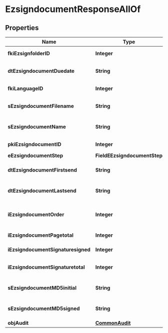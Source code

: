 

# EzsigndocumentResponseAllOf

## Properties

Name | Type | Description | Notes
------------ | ------------- | ------------- | -------------
**fkiEzsignfolderID** | **Integer** | The unique ID of the Ezsignfolder | 
**dtEzsigndocumentDuedate** | **String** | The maximum date and time at which the document can be signed. | 
**fkiLanguageID** | **Integer** | The unique ID of the Language.  Valid values:  |Value|Description| |-|-| |1|French| |2|English| | 
**sEzsigndocumentFilename** | **String** | The actual file name that will be used when downloading or attaching to an email. | 
**sEzsigndocumentName** | **String** | The name of the document that will be presented to Ezsignfoldersignerassociations | 
**pkiEzsigndocumentID** | **Integer** | The unique ID of the Ezsigntemplate | 
**eEzsigndocumentStep** | **FieldEEzsigndocumentStep** |  | 
**dtEzsigndocumentFirstsend** | **String** | The date and time when the Ezsigndocument was first sent. | 
**dtEzsigndocumentLastsend** | **String** | The date and time when the Ezsigndocument was sent the last time. | 
**iEzsigndocumentOrder** | **Integer** | The order in which the Ezsigndocument will be presented to the signatory in the Ezsignfolder. | 
**iEzsigndocumentPagetotal** | **Integer** | The number of pages in the Ezsigndocument. | 
**iEzsigndocumentSignaturesigned** | **Integer** | The number of signatures that were signed in the document. | 
**iEzsigndocumentSignaturetotal** | **Integer** | The number of total signatures that were requested in the Ezsigndocument. | 
**sEzsigndocumentMD5initial** | **String** | MD5 Hash of the initial PDF Document before signatures were applied to it. | 
**sEzsigndocumentMD5signed** | **String** | MD5 Hash of the final PDF Document after all signatures were applied to it. | 
**objAudit** | [**CommonAudit**](CommonAudit.md) |  | 



